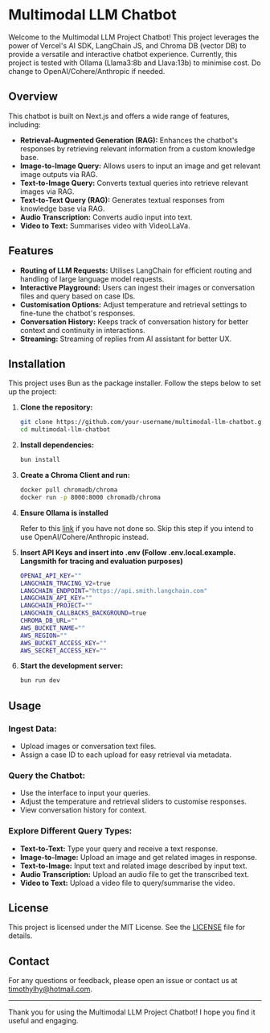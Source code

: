 # Multimodal LLM Chatbot

Welcome to the Multimodal LLM Project Chatbot! This project leverages the power of Vercel's AI SDK, LangChain JS, and Chroma DB (vector DB) to provide a versatile and interactive chatbot experience. 
Currently, this project is tested with Ollama (Llama3:8b and Llava:13b) to minimise cost. Do change to OpenAI/Cohere/Anthropic if needed.

## Overview

This chatbot is built on Next.js and offers a wide range of features, including:

- **Retrieval-Augmented Generation (RAG):** Enhances the chatbot's responses by retrieving relevant information from a custom knowledge base.
- **Image-to-Image Query:** Allows users to input an image and get relevant image outputs via RAG.
- **Text-to-Image Query:** Converts textual queries into retrieve relevant images via RAG.
- **Text-to-Text Query (RAG):** Generates textual responses from knowledge base via RAG.
- **Audio Transcription:** Converts audio input into text.
- **Video to Text:** Summarises video with VideoLLaVa.

## Features

- **Routing of LLM Requests:** Utilises LangChain for efficient routing and handling of large language model requests.
- **Interactive Playground:** Users can ingest their images or conversation files and query based on case IDs.
- **Customisation Options:** Adjust temperature and retrieval settings to fine-tune the chatbot's responses.
- **Conversation History:** Keeps track of conversation history for better context and continuity in interactions.
- **Streaming:** Streaming of replies from AI assistant for better UX.

## Installation

This project uses Bun as the package installer. Follow the steps below to set up the project:

1. **Clone the repository:**

   ```bash
   git clone https://github.com/your-username/multimodal-llm-chatbot.git
   cd multimodal-llm-chatbot
   ```
2. **Install dependencies:**

   ```bash
   bun install
   ```
3. **Create a Chroma Client and run:**

   ```bash
   docker pull chromadb/chroma 
   docker run -p 8000:8000 chromadb/chroma 
   ```
4. **Ensure Ollama is installed**

   Refer to this [link](https://github.com/ollama/ollama) if you have not done so. Skip this step if you intend to use OpenAI/Cohere/Anthropic instead.
   
4. **Insert API Keys and insert into .env (Follow .env.local.example. Langsmith for tracing and evaluation purposes)**

   ```bash
   OPENAI_API_KEY=""
   LANGCHAIN_TRACING_V2=true
   LANGCHAIN_ENDPOINT="https://api.smith.langchain.com"
   LANGCHAIN_API_KEY=""
   LANGCHAIN_PROJECT=""
   LANGCHAIN_CALLBACKS_BACKGROUND=true
   CHROMA_DB_URL=""
   AWS_BUCKET_NAME=""
   AWS_REGION=""
   AWS_BUCKET_ACCESS_KEY=""
   AWS_SECRET_ACCESS_KEY=""
   ```
5. **Start the development server:**

   ```bash
   bun run dev
   ```
## Usage

### Ingest Data:

- Upload images or conversation text files.
- Assign a case ID to each upload for easy retrieval via metadata.

### Query the Chatbot:

- Use the interface to input your queries.
- Adjust the temperature and retrieval sliders to customise responses.
- View conversation history for context.

### Explore Different Query Types:

- **Text-to-Text:** Type your query and receive a text response.
- **Image-to-Image:** Upload an image and get related images in response.
- **Text-to-Image:** Input text and related image described by input text.
- **Audio Transcription:** Upload an audio file to get the transcribed text.
- **Video to Text:** Upload a video file to query/summarise the video.

## License

This project is licensed under the MIT License. See the [LICENSE](LICENSE) file for details.

## Contact

For any questions or feedback, please open an issue or contact us at timothylhy@hotmail.com.

---

Thank you for using the Multimodal LLM Project Chatbot! I hope you find it useful and engaging.


